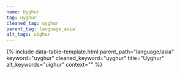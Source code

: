 ```yaml
---
name: Uyghur
tag: uyghur
cleaned_tag: uyghur
parent_tag: language_asia
alt_tags: uighur
---
```


{% include data-table-template.html 
  parent_path="language/asia" 
  keyword="uyghur" 
  cleaned_keyword="uyghur" 
  title="Uyghur"
  alt_keywords="uighur"
  context=""
%}

